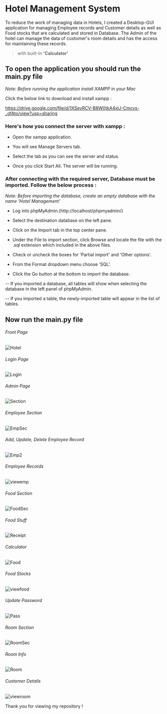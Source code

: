 # Hotel Management System 

To reduce the work of managing data in Hotels, I created a Desktop-GUI application for managing Employee records and Customer details as well as Food stocks that are calculated and stored in Database. The Admin of the hotel can manage the data of customer's room details and has the access for maintaining these records.

> with  built-In  **'Calculator'**

## To open the application you should run the main.py file

*Note: Before running the application install XAMPP in your Mac*

Click the below link to download and install xampp :

https://drive.google.com/file/d/1XSevRCV-B8W0tkA4xlJ-Cmcvs-_gfAto/view?usp=sharing

### Here's how you connect the server with xampp :

- Open the xampp application.

- You will see Manage Servers tab.

- Select the tab as you can see the server and status.

- Once you click Start All. The server will be running.





### After connecting with the required server, Database must be imported. Follow the below process :

*Note: Before importing the database, create an empty database with the name 'Hotel Management'*

- Log into phpMyAdmin.(http://localhost/phpmyadmin/)

- Select the destination database on the left pane.

- Click on the Import tab in the top center pane.

- Under the File to import section, click Browse and locate the file with the .sql extension which included in the above files.

- Check or uncheck the boxes for 'Partial import' and 'Other options'.

- From the Format dropdown menu choose 'SQL'.

- Click the Go button at the bottom to import the database.

-- If you imported a database, all tables will show when selecting the database in the left panel of phpMyAdmin.

-- If you imported a table, the newly-imported table will appear in the list of tables.

## Now run the main.py file
###### Front Page

![Hotel](https://user-images.githubusercontent.com/85886688/141691781-b2e04f1d-60ed-4d6e-81f1-5e0ed1fc8f87.png)

###### Login Page

![Login](https://user-images.githubusercontent.com/85886688/141691823-08d2e875-1f58-4779-b91e-dbbe831fc3dc.png)

###### Admin Page

![Section](https://user-images.githubusercontent.com/85886688/141691838-18ad5f62-857d-4f56-96de-911f16af46bc.png)

###### Employee Section

![EmpSec](https://user-images.githubusercontent.com/85886688/141691936-77fc6665-3af9-4064-8617-281d91783bd5.png)

###### Add, Update, Delete Employee Record

![Emp2](https://user-images.githubusercontent.com/85886688/141691947-2f217faa-67b9-441b-afde-f9fb9ed91170.png)

###### Employee Records

![viewemp](https://user-images.githubusercontent.com/85886688/141691957-dd7f3b2b-8fba-4a73-878a-1d77ca2aafcb.png)

###### Food Section

![FoodSec](https://user-images.githubusercontent.com/85886688/141691969-7a9dd71c-76e5-44cf-8720-74a9fd56739c.png)

###### Food Stuff

![Receipt](https://user-images.githubusercontent.com/85886688/141691977-a34b2490-d61f-4546-9531-2f26a77dd397.png)

###### Calculator 

![Food](https://user-images.githubusercontent.com/85886688/141692010-43db5143-7d2b-4417-a01b-3d84aaa62130.png)

###### Food Stocks

![viewfood](https://user-images.githubusercontent.com/85886688/141691998-b7963807-c9fa-48a7-8c73-ee31848dd591.png)

###### Update Password

![Pass](https://user-images.githubusercontent.com/85886688/129891515-00c94a08-02fc-4305-a425-21a8cef6c624.png)

###### Room Section

![RoomSec](https://user-images.githubusercontent.com/85886688/141692018-6af966e4-0ebd-4224-8319-6ccfe9e99dcc.png)

###### Room Info

![Room](https://user-images.githubusercontent.com/85886688/141692023-d6ff82a1-d2bc-43fe-9901-fb25fe1edaad.png)

###### Customer Details

![viewroom](https://user-images.githubusercontent.com/85886688/141692062-30b6db62-421a-40b6-872a-5f39a34d2ba4.png)

Thank you for viewing my repository !
